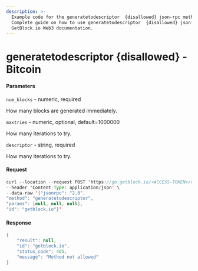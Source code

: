 ```yaml
---
description: >-
  Example code for the generatetodescriptor  {disallowed} json-rpc method.
  Сomplete guide on how to use generatetodescriptor  {disallowed} json-rpc in
  GetBlock.io Web3 documentation.
---
```


# generatetodescriptor {disallowed} - Bitcoin

#### Parameters

`num_blocks` - numeric, required

How many blocks are generated immediately.

`maxtries` - numeric, optional, default=1000000

How many iterations to try.

`descriptor` - string, required

How many iterations to try.

#### Request

```java
curl --location --request POST 'https://go.getblock.io/<ACCESS-TOKEN>/v1/mainnet/' \
--header 'Content-Type: application/json' \
--data-raw '{"jsonrpc": "2.0",
"method": "generatetodescriptor",
"params": [null, null, null],
"id": "getblock.io"}'
```

#### Response

```java
{
    "result": null,
    "id": "getblock.io",
    "status_code": 405,
    "message": "Method not allowed"
}
```

